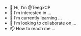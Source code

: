 - 👋 Hi, I’m @TeegxCP
- 👀 I’m interested in ...
- 🌱 I’m currently learning ...
- 💞️ I’m looking to collaborate on ...
- 📫 How to reach me ...

<!---
TeegxCP/TeegxCP is a ✨ special ✨ repository because its `README.md` (this file) appears on your GitHub profile.
You can click the Preview link to take a look at your changes.
--->
